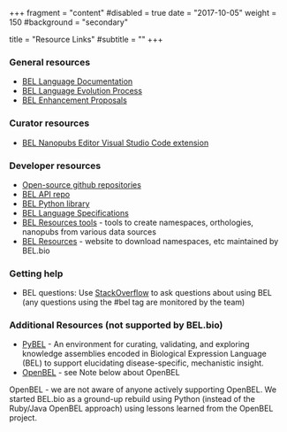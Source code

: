 +++
fragment = "content"
#disabled = true
date = "2017-10-05"
weight = 150
#background = "secondary"

title = "Resource Links"
#subtitle = ""
+++

### General resources

-   [BEL Language Documentation](https://language.bel.bio)
-   [BEL Language Evolution Process](https://github.com/belbio/bep)
-   [BEL Enhancement Proposals](https://bep.bel.bio)

### Curator resources

-   [BEL Nanopubs Editor Visual Studio Code extension](https://marketplace.visualstudio.com/items?itemName=belbio.belnanopub)

### Developer resources

-   [Open-source github repositories](https://github.com/belbio)
-   [BEL API repo](https://github.com/belbio/bel_api)
-   [BEL Python library](https://github.com/belbio/bel)
-   [BEL Language Specifications](https://github.com/belbio/bel_specifications)
-   [BEL Resources tools](https://github.com/belbio/bel_resources) - tools to create namespaces, orthologies, nanopubs from various data sources
-   [BEL Resources](http://resources.bel.bio) - website to download namespaces, etc maintained by BEL.bio

### Getting help

-   BEL questions: Use [StackOverflow](https://biology.stackexchange.com) to ask questions about using BEL (any questions using the #bel tag are monitored by the team)

### Additional Resources (not supported by BEL.bio)

-   [PyBEL](https://pybel.scai.fraunhofer.de/) - An environment for curating, validating, and exploring knowledge assemblies encoded in Biological Expression Language (BEL) to support elucidating disease-specific, mechanistic insight.
-   [OpenBEL](https://openbel.org) - see Note below about OpenBEL


<div class="alert alert-info" role="alert">
  OpenBEL - we are not aware of anyone actively supporting OpenBEL. We started BEL.bio as a ground-up rebuild using Python (instead of the Ruby/Java OpenBEL approach) using lessons learned from the OpenBEL project.
</div>
